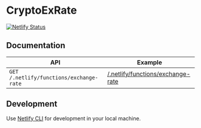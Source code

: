 # CryptoExRate

[![Netlify Status](https://api.netlify.com/api/v1/badges/1cf4049a-38a8-431f-b46e-458702ae81b4/deploy-status)](https://app.netlify.com/sites/cryptoexrate/deploys)

## Documentation

| API  | Example |
| ---- | ------- |
| `GET /.netlify/functions/exchange-rate`  | [/.netlify/functions/exchange-rate](https://cryptoexrate.netlify.app/.netlify/functions/exchange-rate)  |

## Development

Use [Netlify CLI](https://docs.netlify.com/cli/get-started/) for development in your local machine.
